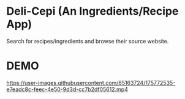 # Deli-Cepi (An Ingredients/Recipe App)
Search for recipes/ingredients and browse their source website.

# DEMO 
https://user-images.githubusercontent.com/85163724/175772535-e7eadc8c-feec-4e50-9d3d-cc7b2df05612.mp4

